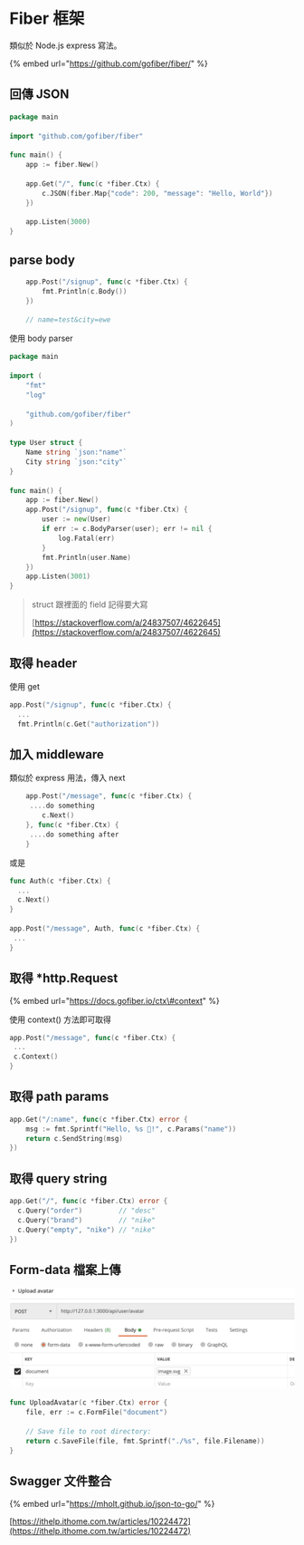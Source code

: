 # Fiber 框架

類似於 Node.js express 寫法。

{% embed url="https://github.com/gofiber/fiber/" %}

## 回傳 JSON

```go
package main

import "github.com/gofiber/fiber"

func main() {
	app := fiber.New()

	app.Get("/", func(c *fiber.Ctx) {
		c.JSON(fiber.Map{"code": 200, "message": "Hello, World"})
	})

	app.Listen(3000)
}
```

## parse body

```go
	app.Post("/signup", func(c *fiber.Ctx) {
		fmt.Println(c.Body())
	})
	
	// name=test&city=ewe
```

使用 body parser

```go
package main

import (
	"fmt"
	"log"

	"github.com/gofiber/fiber"
)

type User struct {
	Name string `json:"name"`
	City string `json:"city"`
}

func main() {
	app := fiber.New()
	app.Post("/signup", func(c *fiber.Ctx) {
		user := new(User)
		if err := c.BodyParser(user); err != nil {
			log.Fatal(err)
		}
		fmt.Println(user.Name)
	})
	app.Listen(3001)
}
```

> struct 跟裡面的 field 記得要大寫
>
> [https://stackoverflow.com/a/24837507/4622645](https://stackoverflow.com/a/24837507/4622645)

## 取得 header

使用 get

```go
app.Post("/signup", func(c *fiber.Ctx) { 
  ...
  fmt.Println(c.Get("authorization"))
```

## 加入 middleware

類似於 express 用法，傳入 next

```go
	app.Post("/message", func(c *fiber.Ctx) {
	 ....do something
		c.Next()
	}, func(c *fiber.Ctx) {
	 ....do something after
	}
```

或是

```go
func Auth(c *fiber.Ctx) {
  ...
  c.Next()
}

app.Post("/message", Auth, func(c *fiber.Ctx) {
 ...
}
```

## 取得 \*http.Request

{% embed url="https://docs.gofiber.io/ctx\#context" %}

使用 context\(\) 方法即可取得

```go
app.Post("/message", func(c *fiber.Ctx) {
 ...
 c.Context()
}
```

## 取得 path params

```go
app.Get("/:name", func(c *fiber.Ctx) error {
    msg := fmt.Sprintf("Hello, %s 👋!", c.Params("name"))
    return c.SendString(msg)
})
```

## 取得 query string

```go
app.Get("/", func(c *fiber.Ctx) error {
  c.Query("order")         // "desc"
  c.Query("brand")         // "nike"
  c.Query("empty", "nike") // "nike"
})
```

## Form-data 檔案上傳

![](../.gitbook/assets/jie-tu-20210917-xia-wu-3.02.14.png)

```go
func UploadAvatar(c *fiber.Ctx) error {
	file, err := c.FormFile("document")

	// Save file to root directory:
	return c.SaveFile(file, fmt.Sprintf("./%s", file.Filename))
}
```

## Swagger 文件整合

{% embed url="https://mholt.github.io/json-to-go/" %}

[https://ithelp.ithome.com.tw/articles/10224472](https://ithelp.ithome.com.tw/articles/10224472)

